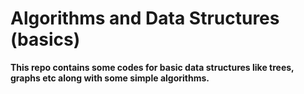 # Algorithms and Data Structures (basics)

**This repo contains some codes for basic data structures like trees, graphs etc along with some simple algorithms.**

